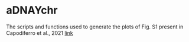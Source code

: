 # aDNAYchr 

The scripts and functions used to generate the plots of Fig. S1 present in Capodiferro et al., 2021 [link](https://authors.elsevier.com/sd/article/S0092-8674(21)00229-4)
